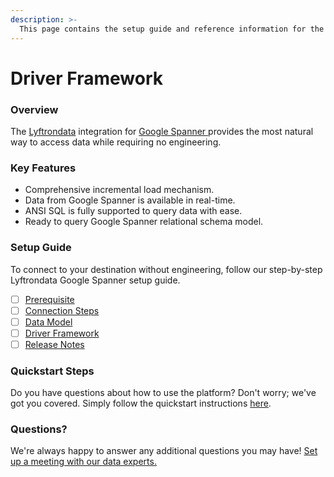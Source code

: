 ```yaml
---
description: >-
  This page contains the setup guide and reference information for the Google Spanner source connector.
---
```


# Driver Framework

### Overview

The [Lyftrondata](https://www.lyftrondata.com/) integration for [Google Spanner](https://www.lyftrondata.com/integration/google-spanner/)[ ](https://www.lyftrondata.com/integration/google-spanner/)provides the most natural way to access data while requiring no engineering.

### Key Features

* Comprehensive incremental load mechanism.
* Data from Google Spanner is available in real-time.&#x20;
* ANSI SQL is fully supported to query data with ease.
* Ready to query Google Spanner relational schema model.

### Setup Guide

To connect to your destination without engineering, follow our step-by-step Lyftrondata Google Spanner setup guide.

* [ ] [Prerequisite](../../technology-analytics/google-spanner/prerequisite.md)
* [ ] [Connection Steps](../../technology-analytics/google-spanner/connection-steps.md)
* [ ] [Data Model](../../technology-analytics/google-spanner/data-model/)
* [ ] [Driver Framework](../../technology-analytics/google-spanner/driver-framework/)
* [ ] [Release Notes](../../technology-analytics/google-spanner/release-notes.md)

### Quickstart Steps

Do you have questions about how to use the platform? Don't worry; we've got you covered. Simply follow the quickstart instructions [here](../../../quickstart-steps.md).

### Questions? <a href="#questions" id="questions"></a>

We're always happy to answer any additional questions you may have! [Set up a meeting with our data experts.](https://www.lyftrondata.com/book-a-meeting/)


